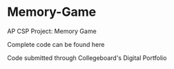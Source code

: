 # Memory-Game
AP CSP Project: Memory Game

Complete code can be found here

Code submitted through Collegeboard's Digital Portfolio
